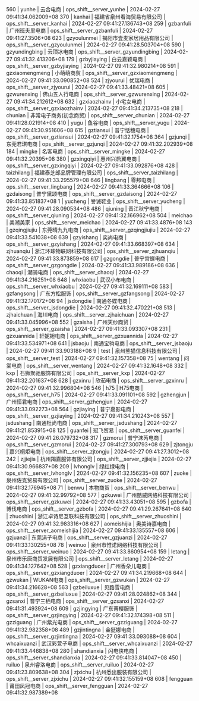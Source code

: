 560 | yunhe          | 云合电商                     | ops_shift__server_yunhe          | 2024-02-27 09:41:34.062009+08
370 | kanhai         | 福建省泉州看海贸易有限公司   | ops_shift__server_kanhai         | 2024-02-27 09:41:27.136743+08
259 | gzbanfuli      | 广州班夫里电商               | ops_shift__server_gzbanfuli      | 2024-02-27 09:41:27.3506+08
623 | gzyoulunmei    | 揭阳市壹麦家居用品有限公司   | ops_shift__server_gzyoulunmei    | 2024-02-27 09:41:28.503704+08
590 | gzyundingbing  | 云顶冰电商                   | ops_shift__server_gzyundingbing  | 2024-02-27 09:41:32.413206+08
179 | gzbyjiaying    | 白云嘉颖电商                 | ops_shift__server_gzbyjiaying    | 2024-02-27 09:41:32.980214+08
591 | gzxiaomengmeng | 小萌萌商贸                   | ops_shift__server_gzxiaomengmeng | 2024-02-27 09:41:33.090852+08
524 | zjyourui       | 优瑞电商                     | ops_shift__server_zjyourui       | 2024-02-27 09:41:33.48421+08
605 | gzwurenxing    | 佛山五人行电商               | ops_shift__server_gzwurenxing    | 2024-02-27 09:41:34.212612+08
632 | gzxiaozhainv   | 小宅女电商                   | ops_shift__server_gzxiaozhainv   | 2024-02-27 09:41:34.213735+08
218 | chunian        | 非常电子商务(初念商贸)       | ops_shift__server_chunian        | 2024-02-27 09:41:28.021914+08
410 | yugu           | 鱼谷电商                     | ops_shift__server_yugu           | 2024-02-27 09:41:30.951606+08
615 | gztiansui      | 普宁恬穗电商                 | ops_shift__server_gztiansui      | 2024-02-27 09:41:32.1754+08
364 | gzjunqi        | 东莞君琪电商                 | ops_shift__server_gzjunqi        | 2024-02-27 09:41:32.202939+08
184 | mingke         | 名客电商                     | ops_shift__server_mingke         | 2024-02-27 09:41:32.20395+08
380 | gzxingqiyi     | 惠州兴启翼电商               | ops_shift__server_gzxingqiyi     | 2024-02-27 09:41:33.092876+08
428 | taizhilang     | 福建泰芝郎品牌管理有限公司   | ops_shift__server_taizhilang     | 2024-02-27 09:41:33.295579+08
646 | lingbang       | 零邦电商                     | ops_shift__server_lingbang       | 2024-02-27 09:41:33.364666+08
106 | gzdaisong      | 普宁黛颂电商                 | ops_shift__server_gzdaisong      | 2024-02-27 09:41:33.851837+08
  1 | yucheng        | 誉诚鞋业                     | ops_shift__server_yucheng        | 2024-02-27 09:41:28.090534+08
486 | qiuning        | 晋江秋宁电商                 | ops_shift__server_qiuning        | 2024-02-27 09:41:32.166962+08
504 | meichao        | 美潮美家                     | ops_shift__server_meichao        | 2024-02-27 09:41:33.4876+08
143 | gzqingjiujiu   | 东莞晴九九电商               | ops_shift__server_gzqingjiujiu   | 2024-02-27 09:41:33.541038+08
639 | gzyishang      | 奕尚电商                     | ops_shift__server_gzyishang      | 2024-02-27 09:41:33.668397+08
634 | zjhuanqiu      | 浙江环球物联网科技有限公司   | ops_shift__server_zjhuanqiu      | 2024-02-27 09:41:33.873859+08
617 | gzgongdie      | 普宁宫蝶电商                 | ops_shift__server_gzgongdie      | 2024-02-27 09:41:33.989186+08
636 | chaoqi         | 潮骑电商                     | ops_shift__server_chaoqi         | 2024-02-27 09:41:34.216251+08
648 | whxiaobu       | 武汉小布电商                 | ops_shift__server_whxiaobu       | 2024-02-27 09:41:32.169111+08
583 | gzfangsong     | 广东方松服饰                 | ops_shift__server_gzfangsong     | 2024-02-27 09:41:32.170172+08
 94 | jsdongdie      | 南通冬蝶电商                 | ops_shift__server_jsdongdie      | 2024-02-27 09:41:32.470221+08
513 | zjhaichuan     | 海川电商                     | ops_shift__server_zjhaichuan     | 2024-02-27 09:41:33.045996+08
552 | gzaisha        | 广州天纱商贸                 | ops_shift__server_gzaisha        | 2024-02-27 09:41:33.093307+08
231 | gzxuannida     | 轩妮妲电商                   | ops_shift__server_gzxuannida     | 2024-02-27 09:41:33.534971+08
641 | jsbaoju        | 南通宝驹电商                 | ops_shift__server_jsbaoju        | 2024-02-27 09:41:33.903188+08
  9 | test           | 泉州熊猫信息科技有限公司     | ops_shift__server_test           | 2024-02-27 09:41:32.157358+08
 75 | wentang        | 问棠电商                     | ops_shift__server_wentang        | 2024-02-27 09:41:32.1648+08
332 | kxp            | 石狮聚驰服饰有限公司         | ops_shift__server_kxp            | 2024-02-27 09:41:32.201637+08
628 | gzxinru        | 欣茹电商                     | ops_shift__server_gzxinru        | 2024-02-27 09:41:32.996804+08
546 | h75            | H75电商                      | ops_shift__server_h75            | 2024-02-27 09:41:33.091101+08
592 | gzhengjun      | 广州恒君电商                 | ops_shift__server_gzhengjun      | 2024-02-27 09:41:33.092273+08
564 | gzjiaying      | 普宁嘉影电商                 | ops_shift__server_gzjiaying      | 2024-02-27 09:41:34.210243+08
557 | jsdushang      | 南通杜尚电商                 | ops_shift__server_jsdushang      | 2024-02-27 09:41:21.853915+08
125 | guanfei        | 冠飞贸易                     | ops_shift__server_guanfei        | 2024-02-27 09:41:26.079732+08
317 | gzmorui        | 普宁沫芮电商                 | ops_shift__server_gzmorui        | 2024-02-27 09:41:27.300793+08
629 | zjtongju       | 嘉兴桐炬电商                 | ops_shift__server_zjtongju       | 2024-02-27 09:41:27.3012+08
242 | zjjiejia       | 杭州羯嘉服饰有限公司         | ops_shift__server_zjjiejia       | 2024-02-27 09:41:30.966837+08
209 | lvhonglv       | 绿红绿电商                   | ops_shift__server_lvhonglv       | 2024-02-27 09:41:32.156235+08
607 | zuoke          | 泉州佐克贸易有限公司         | ops_shift__server_zuoke          | 2024-02-27 09:41:32.176945+08
 71 | benwu          | 本物商贸                     | ops_shift__server_benwu          | 2024-02-27 09:41:32.99792+08
577 | gzkuwei        | 广州酷威网络科技有限公司     | ops_shift__server_gzkuwei        | 2024-02-27 09:41:33.43051+08
595 | gzbofa         | 博伐电商                     | ops_shift__server_gzbofa         | 2024-02-27 09:41:29.267641+08
640 | zhuoshini      | 浙江卓诗尼互联科技有限公司   | ops_shift__server_zhuoshini      | 2024-02-27 09:41:32.983316+08
627 | aomeishijia    | 奥美诗嘉电商                 | ops_shift__server_aomeishijia    | 2024-02-27 09:41:33.135557+08
606 | gzjuanzi       | 东莞涓子电商                 | ops_shift__server_gzjuanzi       | 2024-02-27 09:41:33.130255+08
 78 | weinuo         | 泉州市惟诺网络科技有限公司   | ops_shift__server_weinuo         | 2024-02-27 09:41:33.860954+08
159 | letang         | 泉州市乐唐商贸发展有限公司   | ops_shift__server_letang         | 2024-02-27 09:41:34.127642+08
528 | gzxiangduoer   | 广州香朵儿电商               | ops_shift__server_gzxiangduoer   | 2024-02-27 09:41:34.219668+08
644 | gzwukan        | WUKAN电商                    | ops_shift__server_gzwukan        | 2024-02-27 09:41:34.216628+08
563 | gzbeiluxue     | 贝路雪电商                   | ops_shift__server_gzbeiluxue     | 2024-02-27 09:41:28.024862+08
344 | gzsanxi        | 普宁三栖电商                 | ops_shift__server_gzsanxi        | 2024-02-27 09:41:31.493924+08
609 | gzjingying     | 广东菁樱服饰                 | ops_shift__server_gzjingying     | 2024-02-27 09:41:32.174398+08
511 | gzziguang      | 广州紫光电商                 | ops_shift__server_gzziguang      | 2024-02-27 09:41:32.982358+08
489 | gzjintingna    | 金挺娜电商                   | ops_shift__server_gzjintingna    | 2024-02-27 09:41:33.093088+08
604 | whcaixuanzi    | 武汉彩萱子电商               | ops_shift__server_whcaixuanzi    | 2024-02-27 09:41:33.446838+08
280 | shandianxia    | 闪电侠电商                   | ops_shift__server_shandianxia    | 2024-02-27 09:41:33.814047+08
450 | ruiluo         | 泉州睿洛电商                 | ops_shift__server_ruiluo         | 2024-02-27 09:41:23.809638+08
304 | zjxichu        | 杭州悉出服装有限公司         | ops_shift__server_zjxichu        | 2024-02-27 09:41:32.155159+08
608 | fengguan       | 莆田凤冠电商                 | ops_shift__server_fengguan       | 2024-02-27 09:41:32.987389+08
